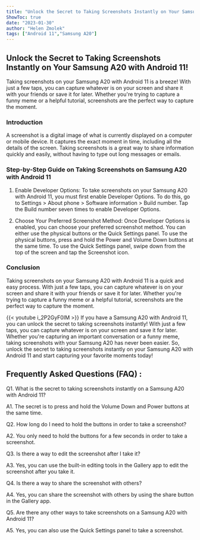 ```yaml
---
title: "Unlock the Secret to Taking Screenshots Instantly on Your Samsung A20 with Android 11!"
ShowToc: true 
date: "2023-01-30"
author: "Helen Zmolek" 
tags: ["Android 11","Samsung A20"]
---
```

## Unlock the Secret to Taking Screenshots Instantly on Your Samsung A20 with Android 11!

Taking screenshots on your Samsung A20 with Android 11 is a breeze! With just a few taps, you can capture whatever is on your screen and share it with your friends or save it for later. Whether you're trying to capture a funny meme or a helpful tutorial, screenshots are the perfect way to capture the moment.

### Introduction 

A screenshot is a digital image of what is currently displayed on a computer or mobile device. It captures the exact moment in time, including all the details of the screen. Taking screenshots is a great way to share information quickly and easily, without having to type out long messages or emails.

### Step-by-Step Guide on Taking Screenshots on Samsung A20 with Android 11

1. Enable Developer Options: To take screenshots on your Samsung A20 with Android 11, you must first enable Developer Options. To do this, go to Settings > About phone > Software information > Build number. Tap the Build number seven times to enable Developer Options.

2. Choose Your Preferred Screenshot Method: Once Developer Options is enabled, you can choose your preferred screenshot method. You can either use the physical buttons or the Quick Settings panel. To use the physical buttons, press and hold the Power and Volume Down buttons at the same time. To use the Quick Settings panel, swipe down from the top of the screen and tap the Screenshot icon.

### Conclusion

Taking screenshots on your Samsung A20 with Android 11 is a quick and easy process. With just a few taps, you can capture whatever is on your screen and share it with your friends or save it for later. Whether you're trying to capture a funny meme or a helpful tutorial, screenshots are the perfect way to capture the moment.

{{< youtube i_2P2GyF0IM >}} 
If you have a Samsung A20 with Android 11, you can unlock the secret to taking screenshots instantly! With just a few taps, you can capture whatever is on your screen and save it for later. Whether you're capturing an important conversation or a funny meme, taking screenshots with your Samsung A20 has never been easier. So, unlock the secret to taking screenshots instantly on your Samsung A20 with Android 11 and start capturing your favorite moments today!

## Frequently Asked Questions (FAQ) :
Q1. What is the secret to taking screenshots instantly on a Samsung A20 with Android 11?

A1. The secret is to press and hold the Volume Down and Power buttons at the same time.

Q2. How long do I need to hold the buttons in order to take a screenshot?

A2. You only need to hold the buttons for a few seconds in order to take a screenshot.

Q3. Is there a way to edit the screenshot after I take it?

A3. Yes, you can use the built-in editing tools in the Gallery app to edit the screenshot after you take it.

Q4. Is there a way to share the screenshot with others?

A4. Yes, you can share the screenshot with others by using the share button in the Gallery app.

Q5. Are there any other ways to take screenshots on a Samsung A20 with Android 11?

A5. Yes, you can also use the Quick Settings panel to take a screenshot.


